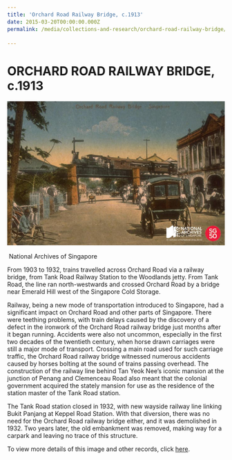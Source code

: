```yaml
---
title: 'Orchard Road Railway Bridge, c.1913'
date: 2015-03-20T00:00:00.000Z
permalink: /media/collections-and-research/orchard-road-railway-bridge/

---
```



<iframe id="pxcelframe" src="//t.sharethis.com/a/t_.htm?ver=0.345.16984&amp;cid=c010#rnd=1577952120297&amp;cid=c010&amp;dmn=www.nas.gov.sg&amp;tt=t.dhj&amp;dhjLcy=55&amp;lbl=pxcel&amp;flbl=pxcel&amp;ll=d&amp;ver=0.345.16984&amp;ell=d&amp;cck=__stid&amp;pn=%2Fblogs%2Farchivistpick%2Forchard-road-railway-bridge%2F&amp;qs=na&amp;rdn=www.nas.gov.sg&amp;rpn=%2Fblogs%2Farchivistpick%2F2015%2F03%2F&amp;rqs=na&amp;cc=SG&amp;cont=AS&amp;ipaddr=" style="display: none;"></iframe>

# ORCHARD ROAD RAILWAY BRIDGE, c.1913

![National Archives of Singapore](/images/blogs/2015-03-20-l.jpg)

​																National Archives of Singapore

From 1903 to 1932, trains travelled across Orchard Road via a railway bridge, from Tank Road Railway Station to the Woodlands jetty. From Tank Road, the line ran north-westwards and crossed Orchard Road by a bridge near Emerald Hill west of the Singapore Cold Storage.

Railway, being a new mode of transportation introduced to Singapore, had a significant impact on Orchard Road and other parts of Singapore. There were teething problems, with train delays caused by the discovery of a defect in the ironwork of the Orchard Road railway bridge just months after it began running. Accidents were also not uncommon, especially in the first two decades of the twentieth century, when horse drawn carriages were still a major mode of transport. Crossing a main road used for such carriage traffic, the Orchard Road railway bridge witnessed numerous accidents caused by horses bolting at the sound of trains passing overhead. The construction of the railway line behind Tan Yeok Nee’s iconic mansion at the junction of Penang and Clemenceau Road also meant that the colonial government acquired the stately mansion for use as the residence of the station master of the Tank Road station.

The Tank Road station closed in 1932, with new wayside railway line linking Bukit Panjang at Keppel Road Station. With that diversion, there was no need for the Orchard Road railway bridge either, and it was demolished in 1932. Two years later, the old embankment was removed, making way for a carpark and leaving no trace of this structure.

To view more details of this image and other records, click [here](http://www.nas.gov.sg/archivesonline/photographs/record-details/362b7cba-1162-11e3-83d5-0050568939ad).